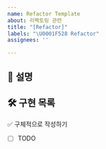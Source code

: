 ```yaml
---
name: Refactor Template
about: 리팩토링 관련
title: "[Refactor]"
labels: "\U0001F528 Refactor"
assignees: ''

---
```


## 📌 설명

## 🛠️ 구현 목록

✅ 구체적으로 작성하기

- [ ] TODO
